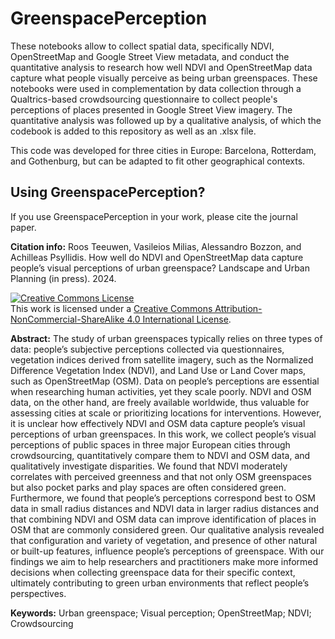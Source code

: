 # GreenspacePerception

These notebooks allow to collect spatial data, specifically NDVI, OpenStreetMap and Google Street View metadata, and conduct the quantitative analysis to research how well NDVI and OpenStreetMap data capture what people visually perceive as being urban greenspaces. These notebooks were used in complementation by data collection through a Qualtrics-based crowdsourcing questionnaire to collect people's perceptions of places presented in Google Street View imagery. The quantitative analysis was followed up by a qualitative analysis, of which the codebook is added to this repository as well as an .xlsx file. 

This code was developed for three cities in Europe: Barcelona, Rotterdam, and Gothenburg, but can be adapted to fit other geographical contexts. 

## Using GreenspacePerception?

If you use GreenspacePerception in your work, please cite the journal paper.

**Citation info:** Roos Teeuwen, Vasileios Milias, Alessandro Bozzon, and Achilleas Psyllidis. How well do NDVI and OpenStreetMap data capture people’s visual perceptions of urban greenspace? Landscape and Urban Planning (in press). 2024.

<a rel="license" href="http://creativecommons.org/licenses/by-nc-sa/4.0/"><img alt="Creative Commons License" style="border-width:0" src="https://i.creativecommons.org/l/by-nc-sa/4.0/88x31.png" /></a><br />This work is licensed under a <a rel="license" href="http://creativecommons.org/licenses/by-nc-sa/4.0/">Creative Commons Attribution-NonCommercial-ShareAlike 4.0 International License</a>.

<p align="center">
<!--     <img src="https://github.com/rflteeuwen/ChildsPlayAccessibility/blob/main/figures/results.png" width="50%"> -->
</p>

**Abstract:** The study of urban greenspaces typically relies on three types of data: people’s subjective perceptions collected via questionnaires, vegetation indices derived from satellite imagery, such as the Normalized Difference Vegetation Index (NDVI), and Land Use or Land Cover maps, such as OpenStreetMap (OSM). Data on people’s perceptions are essential when researching human activities, yet they scale poorly. NDVI and OSM data, on the other hand, are freely available worldwide, thus valuable for assessing cities at scale or prioritizing locations for interventions. However, it is unclear how effectively NDVI and OSM data capture people’s visual perceptions of urban greenspaces. In this work, we collect people’s visual perceptions of public spaces in three major European cities through crowdsourcing, quantitatively compare them to NDVI and OSM data, and qualitatively investigate disparities. We found that NDVI moderately correlates with perceived greenness and that not only OSM greenspaces but also pocket parks and play spaces are often considered green. Furthermore, we found that people’s perceptions correspond best to OSM data in small radius distances and NDVI data in larger radius distances and that combining NDVI and OSM data can improve identification of places in OSM that are commonly considered green. Our qualitative analysis revealed that configuration and variety of vegetation, and presence of other natural or built-up features, influence people’s perceptions of greenspace. With our findings we aim to help researchers and practitioners make more informed decisions when collecting greenspace data for their specific context, ultimately contributing to green urban environments that reflect people’s perspectives.

**Keywords:** Urban greenspace; Visual perception; OpenStreetMap; NDVI; Crowdsourcing
